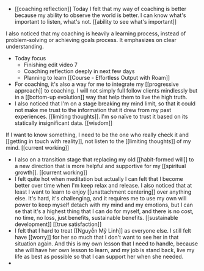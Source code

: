 - [[coaching reflection]] Today I felt that my way of coaching is better because my ability to observe the world is better. I can know what's important to listen, what's not. [[ability to see what's important]]

I also noticed that my coaching is heavily a learning process, instead of problem-solving or achieving goals process. It emphasizes on clear understanding.
- Today focus
    - Finishing edit video 7
    - Coaching reflection deeply in next few days
    - Planning to learn [[Course - Effortless Output with Roam]]
- For coaching, it's also a way for me to integrate my [[progressive approach]] to coaching. I will not simply full follow clients mindlessly but in a [[bottom-up evolution]] way that help them to live the high truth.
- I also noticed that I'm on a stage breaking my mind limit, so that it could not make me trust to the information that it drew from my past experiences. [[limiting thoughts]]. I'm so naïve to trust it based on its statically insignificant data. [[wisdom]]

If I want to know something, I need to be the one who really check it and [[getting in touch with reality]], not listen to the [[limiting thoughts]] of my mind. [[current working]]
- I also on a transition stage that replacing my old [[habit-formed will]] to a new direction that is more helpful and supportive for my [[spiritual growth]]. [[current working]]
- I felt quite hot when meditation but actually I can felt that I become better over time when I'm keep relax and release. I also noticed that at least I want to learn to enjoy [[unattachment centering]] over anything else. It's hard, it's challenging, and it requires me to use my own will power to keep myself detach with my mind and my emotions, but I can se that it's a highest thing that I can do for myself, and there is no cost, no time, no loss, just benefits, sustainable benefits. [[sustainable development]] [[true satisfaction]]
- I felt that I hard to treat [[Nguyễn Mỹ Linh]] as everyone else. I still felt have [[worry]] for her so much that I don't want to see her in that situation again. And this is my own lesson that I need to handle, because she will have her own lesson to learn, and my job is stand back, live my life as best as possible so that I can support her when she needed.
- 

